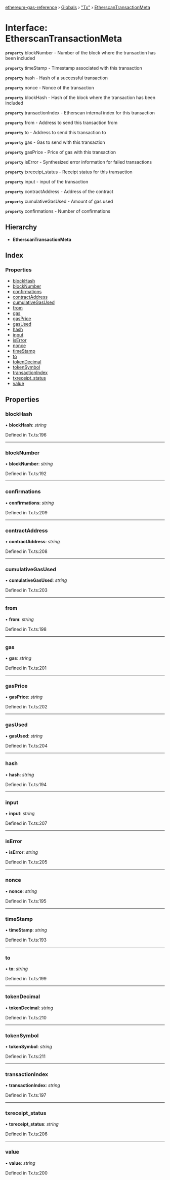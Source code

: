 [ethereum-gas-reference](../README.md) › [Globals](../globals.md) › ["Tx"](../modules/_tx_.md) › [EtherscanTransactionMeta](_tx_.etherscantransactionmeta.md)

# Interface: EtherscanTransactionMeta

**`property`** blockNumber - Number of the block where the transaction has been included

**`property`** timeStamp - Timestamp associated with this transaction

**`property`** hash - Hash of a successful transaction

**`property`** nonce - Nonce of the transaction

**`property`** blockHash - Hash of the block where the transaction has been included

**`property`** transactionIndex - Etherscan internal index for this transaction

**`property`** from - Address to send this transaction from

**`property`** to - Address to send this transaction to

**`property`** gas - Gas to send with this transaction

**`property`** gasPrice - Price of gas with this transaction

**`property`** isError - Synthesized error information for failed transactions

**`property`** txreceipt_status - Receipt status for this transaction

**`property`** input - input of the transaction

**`property`** contractAddress - Address of the contract

**`property`** cumulativeGasUsed - Amount of gas used

**`property`** confirmations - Number of confirmations

## Hierarchy

* **EtherscanTransactionMeta**

## Index

### Properties

* [blockHash](_tx_.etherscantransactionmeta.md#blockhash)
* [blockNumber](_tx_.etherscantransactionmeta.md#blocknumber)
* [confirmations](_tx_.etherscantransactionmeta.md#confirmations)
* [contractAddress](_tx_.etherscantransactionmeta.md#contractaddress)
* [cumulativeGasUsed](_tx_.etherscantransactionmeta.md#cumulativegasused)
* [from](_tx_.etherscantransactionmeta.md#from)
* [gas](_tx_.etherscantransactionmeta.md#gas)
* [gasPrice](_tx_.etherscantransactionmeta.md#gasprice)
* [gasUsed](_tx_.etherscantransactionmeta.md#gasused)
* [hash](_tx_.etherscantransactionmeta.md#hash)
* [input](_tx_.etherscantransactionmeta.md#input)
* [isError](_tx_.etherscantransactionmeta.md#iserror)
* [nonce](_tx_.etherscantransactionmeta.md#nonce)
* [timeStamp](_tx_.etherscantransactionmeta.md#timestamp)
* [to](_tx_.etherscantransactionmeta.md#to)
* [tokenDecimal](_tx_.etherscantransactionmeta.md#tokendecimal)
* [tokenSymbol](_tx_.etherscantransactionmeta.md#tokensymbol)
* [transactionIndex](_tx_.etherscantransactionmeta.md#transactionindex)
* [txreceipt_status](_tx_.etherscantransactionmeta.md#txreceipt_status)
* [value](_tx_.etherscantransactionmeta.md#value)

## Properties

###  blockHash

• **blockHash**: *string*

Defined in Tx.ts:196

___

###  blockNumber

• **blockNumber**: *string*

Defined in Tx.ts:192

___

###  confirmations

• **confirmations**: *string*

Defined in Tx.ts:209

___

###  contractAddress

• **contractAddress**: *string*

Defined in Tx.ts:208

___

###  cumulativeGasUsed

• **cumulativeGasUsed**: *string*

Defined in Tx.ts:203

___

###  from

• **from**: *string*

Defined in Tx.ts:198

___

###  gas

• **gas**: *string*

Defined in Tx.ts:201

___

###  gasPrice

• **gasPrice**: *string*

Defined in Tx.ts:202

___

###  gasUsed

• **gasUsed**: *string*

Defined in Tx.ts:204

___

###  hash

• **hash**: *string*

Defined in Tx.ts:194

___

###  input

• **input**: *string*

Defined in Tx.ts:207

___

###  isError

• **isError**: *string*

Defined in Tx.ts:205

___

###  nonce

• **nonce**: *string*

Defined in Tx.ts:195

___

###  timeStamp

• **timeStamp**: *string*

Defined in Tx.ts:193

___

###  to

• **to**: *string*

Defined in Tx.ts:199

___

###  tokenDecimal

• **tokenDecimal**: *string*

Defined in Tx.ts:210

___

###  tokenSymbol

• **tokenSymbol**: *string*

Defined in Tx.ts:211

___

###  transactionIndex

• **transactionIndex**: *string*

Defined in Tx.ts:197

___

###  txreceipt_status

• **txreceipt_status**: *string*

Defined in Tx.ts:206

___

###  value

• **value**: *string*

Defined in Tx.ts:200
